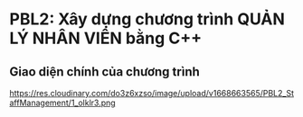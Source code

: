 # PBL2: Xây dựng chương trình QUẢN LÝ NHÂN VIÊN bằng C++


## Giao diện chính của chương trình
https://res.cloudinary.com/do3z6xzso/image/upload/v1668663565/PBL2_StaffManagement/1_olklr3.png
